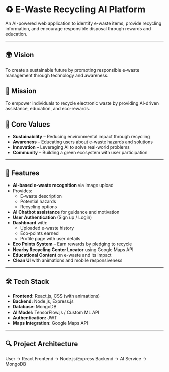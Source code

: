 # ♻️ E-Waste Recycling AI Platform  
An AI-powered web application to identify e-waste items, provide recycling information, and encourage responsible disposal through rewards and education.

---

## 🌍 Vision  
To create a sustainable future by promoting responsible e-waste management through technology and awareness.

## 🎯 Mission  
To empower individuals to recycle electronic waste by providing AI-driven assistance, education, and eco-rewards.

## 💚 Core Values  
- **Sustainability** – Reducing environmental impact through recycling  
- **Awareness** – Educating users about e-waste hazards and solutions  
- **Innovation** – Leveraging AI to solve real-world problems  
- **Community** – Building a green ecosystem with user participation  

---

## 🚀 Features  
- **AI-based e-waste recognition** via image upload  
- Provides:
  - E-waste description  
  - Potential hazards  
  - Recycling options  
- **AI Chatbot assistance** for guidance and motivation  
- **User Authentication** (Sign up / Login)  
- **Dashboard** with:
  - Uploaded e-waste history  
  - Eco-points earned  
  - Profile page with user details  
- **Eco Points System** – Earn rewards by pledging to recycle  
- **Nearby Recycling Center Locator** using Google Maps API  
- **Educational Content** on e-waste and its impact  
- **Clean UI** with animations and mobile responsiveness  

---

## 🛠️ Tech Stack  
- **Frontend:** React.js, CSS (with animations)  
- **Backend:** Node.js, Express.js  
- **Database:** MongoDB  
- **AI Model:** TensorFlow.js / Custom ML API  
- **Authentication:** JWT  
- **Maps Integration:** Google Maps API  

---

## 🔍 Project Architecture  
User -> React Frontend -> Node.js/Express Backend -> AI Service -> MongoDB 
